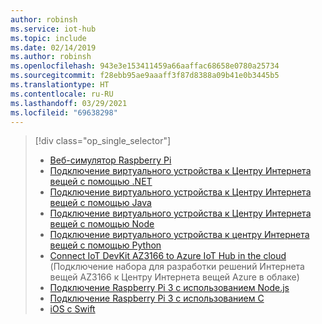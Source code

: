 ```yaml
---
author: robinsh
ms.service: iot-hub
ms.topic: include
ms.date: 02/14/2019
ms.author: robinsh
ms.openlocfilehash: 943e3e153411459a66aaffac68658e0780a25734
ms.sourcegitcommit: f28ebb95ae9aaaff3f87d8388a09b41e0b3445b5
ms.translationtype: HT
ms.contentlocale: ru-RU
ms.lasthandoff: 03/29/2021
ms.locfileid: "69638298"
---
```

> [!div class="op_single_selector"]
> * [Веб-симулятор Raspberry Pi](../articles/iot-hub/iot-hub-raspberry-pi-web-simulator-get-started.md)   
> * [Подключение виртуального устройства к Центру Интернета вещей с помощью .NET](../articles/iot-hub/quickstart-send-telemetry-dotnet.md)
> * [Подключение виртуального устройства к Центру Интернета вещей с помощью Java](../articles/iot-hub/quickstart-send-telemetry-java.md)
> * [Подключение виртуального устройства к Центру Интернета вещей с помощью Node](../articles/iot-hub/quickstart-send-telemetry-node.md)
> * [Подключение виртуального устройства к центру Интернета вещей с помощью Python](../articles/iot-hub/quickstart-send-telemetry-python.md)
> * [Connect IoT DevKit AZ3166 to Azure IoT Hub in the cloud](../articles/iot-hub/iot-hub-arduino-iot-devkit-az3166-get-started.md) (Подключение набора для разработки решений Интернета вещей AZ3166 к Центру Интернета вещей Azure в облаке)
> * [Подключение Raspberry Pi 3 с использованием Node.js](../articles/iot-hub/iot-hub-raspberry-pi-kit-node-get-started.md)
> * [Подключение Raspberry Pi 3 с использованием C](../articles/iot-hub/iot-hub-raspberry-pi-kit-c-get-started.md)
> * [iOS с Swift](../articles/iot-hub/quickstart-send-telemetry-ios.md)
